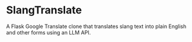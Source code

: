 # SlangTranslate
A Flask Google Translate clone that translates slang text into plain English and other forms using an LLM API.
